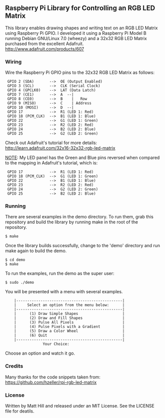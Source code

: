 Raspberry Pi Library for Controlling an RGB LED Matrix
------------------------------------------------------

This library enables drawing shapes and writing text on an RGB LED Matrix using Raspberry Pi GPIO. I developed it using a Raspberry Pi Model B running Debian GNU/Linux 7.0 (wheezy) and a 32x32 RGB LED Matrix purchased from the excellent Adafruit.
http://www.adafruit.com/products/607


### Wiring

Wire the Raspberry Pi GPIO pins to the 32x32 RGB LED Matrix as follows:

     GPIO 2 (SDA)       -->  OE (Output Enabled)
     GPIO 3 (SCL)       -->  CLK (Serial Clock)
     GPIO 4 (GPCLK0)    -->  LAT (Data Latch)
     GPIO 7 (CE1)       -->  A  --|
     GPIO 8 (CE0)       -->  B    |   Row
     GPIO 9 (MISO)      -->  C    | Address
     GPIO 10 (MOSI)     -->  D  --|
     GPIO 17            -->  R1 (LED 1: Red)
     GPIO 18 (PCM_CLK)  -->  B1 (LED 1: Blue)
     GPIO 22            -->  G1 (LED 1: Green)
     GPIO 23            -->  R2 (LED 2: Red)
     GPIO 24            -->  B2 (LED 2: Blue)
     GPIO 25            -->  G2 (LED 2: Green)


Check out Adafruit's tutorial for more details:  http://learn.adafruit.com/32x16-32x32-rgb-led-matrix
 
<u>NOTE</u>: My LED panel has the Green and Blue pins reversed when compared to the mapping in Adafruit's tutorial, which is:

     GPIO 17            -->  R1 (LED 1: Red)
     GPIO 18 (PCM_CLK)  -->  G1 (LED 1: Green)
     GPIO 22            -->  B1 (LED 1: Blue)
     GPIO 23            -->  R2 (LED 2: Red)
     GPIO 24            -->  G2 (LED 2: Green)
     GPIO 25            -->  B2 (LED 2: Blue)


### Running

There are several examples in the demo directory. To run them, grab this repository and build the library by running make in the root of the repository.

	$ make

Once the library builds successfully, change to the 'demo' directory and run make again to build the demo.

	$ cd demo
	$ make

To run the examples, run the demo as the super user:

	$ sudo ./demo

You will be presented with a menu with several examples.

        |------------------------------------------------|
        |     Select an option from the menu below:      |
        |------------------------------------------------|
        |      (1) Draw Simple Shapes                    |
        |      (2) Draw and Fill Shapes                  |
        |      (3) Pulse All Pixels                      |
        |      (4) Pulse Pixels with a Gradient          |
        |      (5) Draw a Color Wheel                    |
        |      (6) Quit                                  |
        |------------------------------------------------|
                     Your Choice:

Choose an option and watch it go.


### Credits

Many thanks for the code snippets taken from:  https://github.com/hzeller/rpi-rgb-led-matrix


### License

Written by Matt Hill and released under an MIT License. See the LICENSE file for deatils.
